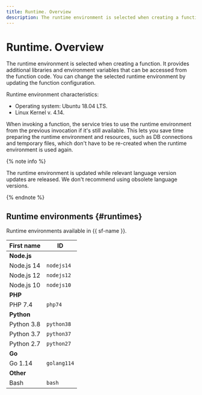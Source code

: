 ```yaml
---
title: Runtime. Overview
description: The runtime environment is selected when creating a function. It provides additional libraries and environment variables that can be accessed from the function code. You can change the selected runtime environment by updating the function configuration.
---
```


# Runtime. Overview

The runtime environment is selected when creating a function. It provides additional libraries and environment variables that can be accessed from the function code. You can change the selected runtime environment by updating the function configuration.

Runtime environment characteristics:

- Operating system: Ubuntu 18.04 LTS.
- Linux Kernel v. 4.14.

When invoking a function, the service tries to use the runtime environment from the previous invocation if it's still available. This lets you save time preparing the runtime environment and resources, such as DB connections and temporary files, which don't have to be re-created when the runtime environment is used again.

{% note info %}

The runtime environment is updated while relevant language version updates are released. We don't recommend using obsolete language versions.

{% endnote %}

## Runtime environments {#runtimes}

Runtime environments available in {{ sf-name }}.

| First name | ID |
| ---- | ---- |
| **Node.js** |  |
| Node.js 14 | `nodejs14` |
| Node.js 12 | `nodejs12` |
| Node.js 10 | `nodejs10` |
| **PHP** |  |
| PHP 7.4 | `php74` |
| **Python** |  |
| Python 3.8 | `python38` |
| Python 3.7 | `python37` |
| Python 2.7 | `python27` |
| **Go** |  |
| Go 1.14 | `golang114` |
| **Other** |  |
| Bash | `bash` |

